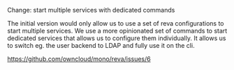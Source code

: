 Change: start multiple services with dedicated commands

The initial version would only allow us to use a set of reva configurations to start multiple services.
We use a more opinionated set of commands to start dedicated services that allows us to configure them individually.
It allows us to switch eg. the user backend to LDAP and fully use it on the cli.

https://github.com/owncloud/mono/reva/issues/6
